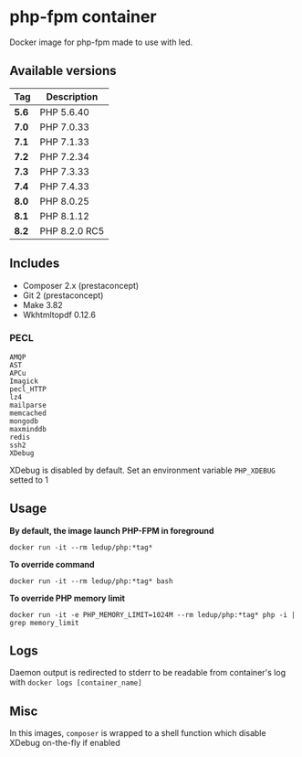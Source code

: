 # php-fpm container

Docker image for php-fpm made to use with led.

## Available versions

| Tag      | Description   |
| -------- |---------------|
| **5.6**  | PHP 5.6.40    |
| **7.0**  | PHP 7.0.33    |
| **7.1**  | PHP 7.1.33    |
| **7.2**  | PHP 7.2.34    |
| **7.3**  | PHP 7.3.33    |
| **7.4**  | PHP 7.4.33    |
| **8.0**  | PHP 8.0.25    |
| **8.1**  | PHP 8.1.12    |
| **8.2**  | PHP 8.2.0 RC5 |

## Includes

- Composer 2.x (prestaconcept)
- Git 2 (prestaconcept)
- Make 3.82
- Wkhtmltopdf 0.12.6

### PECL

```
AMQP
AST
APCu
Imagick
pecl_HTTP
lz4
mailparse
memcached
mongodb
maxminddb
redis
ssh2
XDebug
```

XDebug is disabled by default. Set an environment variable `PHP_XDEBUG` setted to 1

## Usage

**By default, the image launch PHP-FPM in foreground**

```
docker run -it --rm ledup/php:*tag*
```

**To override command**

```
docker run -it --rm ledup/php:*tag* bash
```

**To override PHP memory limit**

```
docker run -it -e PHP_MEMORY_LIMIT=1024M --rm ledup/php:*tag* php -i | grep memory_limit
```

## Logs

Daemon output is redirected to stderr to be readable from container's log with `docker logs [container_name]`

## Misc

In this images, `composer` is wrapped to a shell function which disable XDebug on-the-fly if enabled
